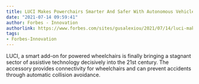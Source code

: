 ```yaml
---
title: LUCI Makes Powerchairs Smarter And Safer With Autonomous Vehicle Technology
date: "2021-07-14 09:59:41"
author: Forbes - Innovation
authorlink: https://www.forbes.com/sites/gusalexiou/2021/07/14/luci-makes-powerchairs-smarter-and-safer-with-autonomous-vehicle-technology/
tags:
- Forbes-Innovation
---
```

LUCI, a smart add-on for powered wheelchairs is finally bringing a stagnant sector of assistive technology decisively into the 21st century. The accessory provides connectivity for wheelchairs and can prevent accidents through automatic collision avoidance.